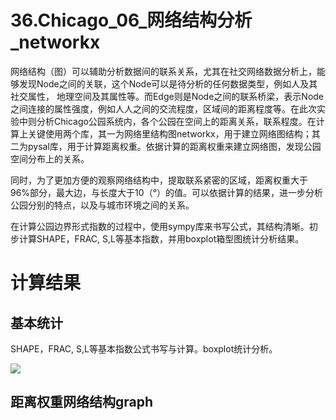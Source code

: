 # 36.Chicago_06_网络结构分析_networkx
网络结构（图）可以辅助分析数据间的联系关系，尤其在社交网络数据分析上，能够发现Node之间的关联，这个Node可以是待分析的任何数据类型，例如人及其社交属性，
地理空间及其属性等。而Edge则是Node之间的联系桥梁，表示Node之间连接的属性强度，例如人人之间的交流程度，区域间的距离程度等。在此次实验中则分析Chicago公园系统内，各个公园在空间上的距离关系，联系程度。在计算上关键使用两个库，其一为网络里结构图networkx，用于建立网络图结构；其二为pysal库，用于计算距离权重。依据计算的距离权重来建立网络图，发现公园空间分布上的关系。

同时，为了更加方便的观察网络结构中，提取联系紧密的区域，距离权重大于96%部分，最大边，与长度大于10（°）的值。可以依据计算的结果，进一步分析公园分别的特点，以及与城市环境之间的关系。

在计算公园边界形式指数的过程中，使用sympy库来书写公式，其结构清晰。初步计算SHAPE，FRAC, S,L等基本指数，并用boxplot箱型图统计分析结果。
# 计算结果
## 基本统计
SHAPE，FRAC, S,L等基本指数公式书写与计算。boxplot统计分析。

![](https://github.com/richieBao/python-urbanPlanning/blob/master/images/36_01.jpg)

## 距离权重网络结构graph
